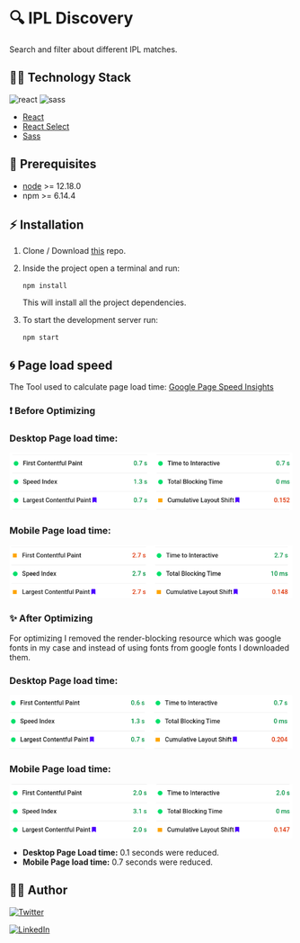 # 🔍 IPL Discovery

Search and filter about different IPL matches.

## :man_technologist: Technology Stack

![react](https://img.shields.io/badge/frontend-react-61dafb?style=flat&logo=React)
![sass](https://img.shields.io/badge/styling-sass-ff69b4?style=flat&logo=sass)

-   [React](https://reactjs.org/)
-   [React Select](https://react-select.com/home)
-   [Sass](https://sass-lang.com/)

## :hatching_chick: Prerequisites

-   [node](https://nodejs.org/en/) >= 12.18.0
-   npm >= 6.14.4

## :zap: Installation

1. Clone / Download [this](https://github.com/khusharth/IPL-discovery) repo.
2. Inside the project open a terminal and run:

    ```
    npm install
    ```

    This will install all the project dependencies.

3. To start the development server run:
    ```
    npm start
    ```

## :cyclone: Page load speed

The Tool used to calculate page load time: [Google Page Speed Insights](https://developers.google.com/speed/pagespeed/insights/)

### :exclamation: Before Optimizing

### Desktop Page load time:

![Desktop old](./src/Assets/images/desk-old.png)

### Mobile Page load time:

![Mobile old](./src/Assets/images/mob-old.png)

### :sparkles: After Optimizing

For optimizing I removed the render-blocking resource which was google fonts in my case and instead of using fonts from google fonts I downloaded them.

### Desktop Page load time:

![Desktop old](./src/Assets/images/desk-new.png)

### Mobile Page load time:

![Mobile old](./src/Assets/images/mob-new.png)

-   **Desktop Page Load time:** 0.1 seconds were reduced.
-   **Mobile Page load time:** 0.7 seconds were reduced.

## :man_in_tuxedo: Author

[![Twitter](https://img.shields.io/badge/follow-%40khusharth19-1DA1F2?style=flat&logo=Twitter)](https://twitter.com/khusharth19)

[![LinkedIn](https://img.shields.io/badge/connect-%40khusharthpatani-%230077B5?style=flat&logo=LinkedIn)](https://www.linkedin.com/in/khusharth/)
